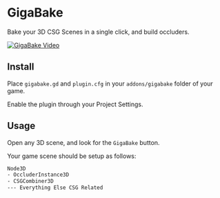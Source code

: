 # GigaBake

Bake your 3D CSG Scenes in a single click, and build occluders.

[![GigaBake Video](https://img.youtube.com/vi/YgN4bHHGhKA/0.jpg)](https://www.youtube.com/watch?v=YgN4bHHGhKA)

## Install

Place `gigabake.gd` and `plugin.cfg` in your `addons/gigabake` folder of your game.

Enable the plugin through your Project Settings.

## Usage

Open any 3D scene, and look for the `GigaBake` button.

Your game scene should be setup as follows:

```sh
Node3D
- OccluderInstance3D
- CSGCombiner3D
--- Everything Else CSG Related
```